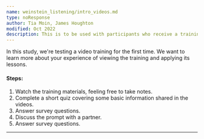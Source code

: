 ```yaml
---
name: weinstein_listening/intro_videos.md
type: noResponse
author: Tia Moin, James Houghton
modified: Oct 2022
description: This is to be used with participants who receive a training video
---
```


In this study, we're testing a video training for the first time.
We want to learn more about your experience of viewing the training and applying its lessons.

#### Steps:

1. Watch the training materials, feeling free to take notes.
2. Complete a short quiz covering some basic information shared in the videos.
3. Answer survey questions.
4. Discuss the prompt with a partner.
5. Answer survey questions.

---
